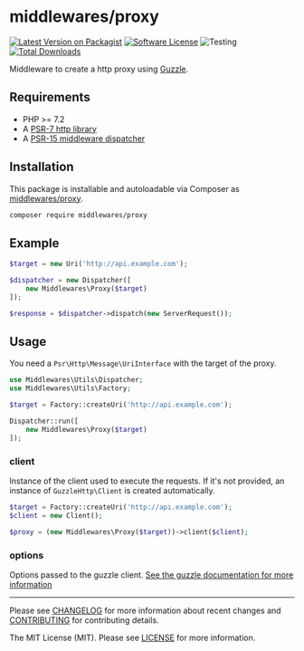 # middlewares/proxy

[![Latest Version on Packagist][ico-version]][link-packagist]
[![Software License][ico-license]](LICENSE)
![Testing][ico-ga]
[![Total Downloads][ico-downloads]][link-downloads]

Middleware to create a http proxy using [Guzzle](https://github.com/guzzle/guzzle).

## Requirements

* PHP >= 7.2
* A [PSR-7 http library](https://github.com/middlewares/awesome-psr15-middlewares#psr-7-implementations)
* A [PSR-15 middleware dispatcher](https://github.com/middlewares/awesome-psr15-middlewares#dispatcher)

## Installation

This package is installable and autoloadable via Composer as [middlewares/proxy](https://packagist.org/packages/middlewares/proxy).

```sh
composer require middlewares/proxy
```

## Example

```php
$target = new Uri('http://api.example.com');

$dispatcher = new Dispatcher([
	new Middlewares\Proxy($target)
]);

$response = $dispatcher->dispatch(new ServerRequest());
```

## Usage

You need a `Psr\Http\Message\UriInterface` with the target of the proxy.

```php
use Middlewares\Utils\Dispatcher;
use Middlewares\Utils\Factory;

$target = Factory::createUri('http://api.example.com');

Dispatcher::run([
	new Middlewares\Proxy($target)
]);
```

### client

Instance of the client used to execute the requests. If it's not provided, an instance of `GuzzleHttp\Client` is created automatically.

```php
$target = Factory::createUri('http://api.example.com');
$client = new Client();

$proxy = (new Middlewares\Proxy($target))->client($client);
```

### options

Options passed to the guzzle client. [See the guzzle documentation for more information](http://docs.guzzlephp.org/en/latest/request-options.html)

---

Please see [CHANGELOG](CHANGELOG.md) for more information about recent changes and [CONTRIBUTING](CONTRIBUTING.md) for contributing details.

The MIT License (MIT). Please see [LICENSE](LICENSE) for more information.

[ico-version]: https://img.shields.io/packagist/v/middlewares/proxy.svg?style=flat-square
[ico-license]: https://img.shields.io/badge/license-MIT-brightgreen.svg?style=flat-square
[ico-ga]: https://github.com/middlewares/proxy/workflows/testing/badge.svg
[ico-downloads]: https://img.shields.io/packagist/dt/middlewares/proxy.svg?style=flat-square

[link-packagist]: https://packagist.org/packages/middlewares/proxy
[link-downloads]: https://packagist.org/packages/middlewares/proxy

